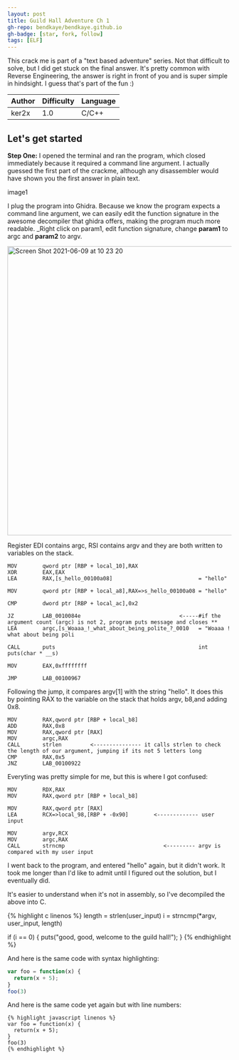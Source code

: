 ```yaml
---
layout: post
title: Guild Hall Adventure Ch 1
gh-repo: bendkaye/bendkaye.github.io
gh-badge: [star, fork, follow]
tags: [ELF]
---
```


This crack me is part of a "text based adventure" series. Not that difficult to solve, but I did get stuck on the final answer. It's pretty common with Reverse Engineering, the answer is right in front of you and is super simple in hindsight. I guess that's part of the fun :)

| Author | Difficulty | Language |
| :------ |:--- | :--- |
| ker2x | 1.0 | C/C++ |

## Let's get started

**Step One:** 
I opened the terminal and ran the program, which closed immediately because it required a command line argument. I actually guessed the first part of the crackme, although any disassembler would have shown you the first answer in plain text.

image1

I plug the program into Ghidra. Because we know the program expects a command line argument, we can easily edit the function signature in the awesome decompiler that ghidra offers, making the program much more readable. _Right click on param1, edit function signature, change **param1** to argc and **param2** to argv.

<img width="649" alt="Screen Shot 2021-06-09 at 10 23 20" src="https://user-images.githubusercontent.com/46263689/121314783-6240b680-c910-11eb-9bd2-cff609396f03.png">


Register EDI contains argc, RSI contains argv and they are both written to variables on the stack.


    MOV        qword ptr [RBP + local_10],RAX                              
    XOR        EAX,EAX
    LEA        RAX,[s_hello_00100a08]                           = "hello"

    MOV        qword ptr [RBP + local_a8],RAX=>s_hello_00100a08 = "hello"

    CMP        dword ptr [RBP + local_ac],0x2

    JZ         LAB_0010084e                               <-----#if the argument count (argc) is not 2, program puts message and closes **
    LEA        argc,[s_Woaaa_!_what_about_being_polite_?_0010   = "Woaaa ! what about being poli  

    CALL       puts                                             int puts(char * __s)

    MOV        EAX,0xffffffff

    JMP        LAB_00100967




Following the jump, it compares argv[1] with the string "hello". It does this by pointing RAX to the variable on the stack that holds argv, b8,and adding 0x8.
                                                              
    MOV        RAX,qword ptr [RBP + local_b8]
    ADD        RAX,0x8
    MOV        RAX,qword ptr [RAX]
    MOV        argc,RAX
    CALL       strlen         <--------------- it calls strlen to check the length of our argument, jumping if its not 5 letters long                                         
    CMP        RAX,0x5
    JNZ        LAB_00100922
    
 
 Everyting was pretty simple for me, but this is where I got confused:
 
    MOV        RDX,RAX
    MOV        RAX,qword ptr [RBP + local_b8]

    MOV        RAX,qword ptr [RAX]
    LEA        RCX=>local_98,[RBP + -0x90]        <------------- user input

    MOV        argv,RCX
    MOV        argc,RAX          
    CALL       strncmp                               <--------- argv is compared with my user input

I went back to the program, and entered "hello" again, but it didn't work. It took me longer than I'd like to admit until I figured out the solution, but I eventually did. 

It's easier to understand when it's not in assembly, so I've decompiled the above into C.

{% highlight c linenos %}
length = strlen(user_input)
i = strncmp(*argv, user_input, length)

if (i == 0) {
  puts("good, good, welcome to the guild hall!");
  }
{% endhighlight %}






And here is the same code with syntax highlighting:

```javascript
var foo = function(x) {
  return(x + 5);
}
foo(3)
```

And here is the same code yet again but with line numbers:

~~~
{% highlight javascript linenos %}
var foo = function(x) {
  return(x + 5);
}
foo(3)
{% endhighlight %}
~~~
